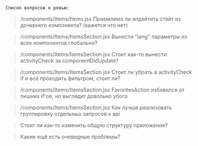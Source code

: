 `Список вопросов к ревью:`

> /components/Items/Items.jsx
 Приемлемо ли апдейтить стейт из дочернего компонента? (кажется что нет)

> /components/Items/ItemsSection.jsx
 Вынести "lang" параметры из всех компонентов глобально?

> /components/Items/ItemsSection.jsx
 Стоит как-то вынести activityCheck за componentDidUpdate?

> /components/Items/ItemsSection.jsx
 Стоит ли убрать в activityCheck if и всё проходить фильтром, стоит ли?

> /components/Items/ItemsSection.jsx
 FavoritesAction избавился от лишних if'ов, но выглядит довольно убого

> /components/Items/ItemsSection.jsx
 Как лучше реализовать группировку отдельных запросов к api

> Стоит ли как-то изменить общую структуру приложения?

> Какие ещё есть очевидные проблемы?
